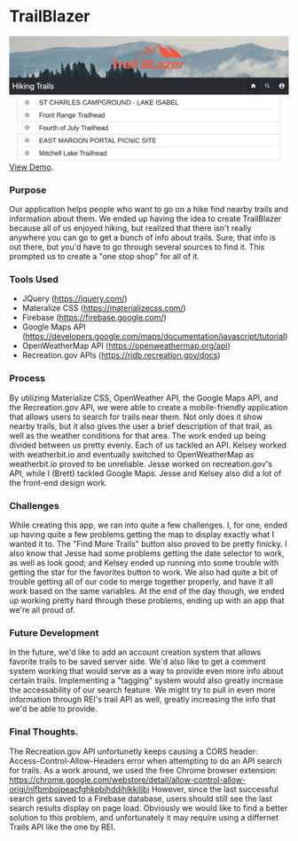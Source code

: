 # **TrailBlazer**

![project-1](assets/images/project-screenshot.png)
[View Demo](https://gamlilorien.github.io/project-1/).
### Purpose
Our application helps people who want to go on a hike find nearby trails and information about them.  We ended up having the idea to create TrailBlazer because all of us enjoyed hiking, but realized that there isn't really anywhere you can go to get a bunch of info about trails.  Sure, that info is out there, but you'd have to go through several sources to find it.  This prompted us to create a "one stop shop" for all of it. 

### Tools Used
   * JQuery                 (https://jquery.com/)
   * Materalize CSS         (https://materializecss.com/)
   * Firebase               (https://firebase.google.com/)
   * Google Maps API        (https://developers.google.com/maps/documentation/javascript/tutorial)
   * OpenWeatherMap API     (https://openweathermap.org/api)
   * Recreation.gov APIs    (https://ridb.recreation.gov/docs)

### Process
By utilizing Materialize CSS, OpenWeather API, the Google Maps API, and the Recreation.gov API, we were able to create a mobile-friendly application that allows users to search for trails near them. Not only does it show nearby trails, but it also gives the user a brief description of that trail, as well as the weather conditions for that area.  The work ended up being divided between us pretty evenly. Each of us tackled an API. Kelsey worked with weatherbit.io and eventually switched to OpenWeatherMap as weatherbit.io proved to be unreliable. Jesse worked on recreation.gov's API, while I (Brett) tackled Google Maps.  Jesse and Kelsey also did a lot of the front-end design work.

### Challenges
While creating this app, we ran into quite a few challenges. I, for one, ended up having quite a few problems getting the map to display exactly what I wanted it to. The "Find More Trails" button also proved to be pretty finicky.  I also know that Jesse had some problems getting the date selector to work, as well as look good; and Kelsey ended up running into some trouble with getting the star for the favorites button to work.  We also had quite a bit of trouble getting all of our code to merge together properly, and have it all work based on the same variables.  At the end of the day though, we ended up working pretty hard through these problems, ending up with an app that we're all proud of.

### Future Development
In the future, we'd like to add an account creation system that allows favorite trails to be saved server side. We'd also like to get a comment system working that would serve as a way to provide even more info about certain trails.  Implementing a "tagging" system would also greatly increase the accessability of our search feature.  We might try to pull in even more information through REI's trail API as well, greatly increasing the info that we'd be able to provide.

### Final Thoughts.
The Recreation.gov API unfortunetly keeps causing a CORS header: Access-Control-Allow-Headers error when attempting to do an API search for trails. As a work around, we used the free Chrome browser extension: https://chrome.google.com/webstore/detail/allow-control-allow-origi/nlfbmbojpeacfghkpbjhddihlkkiljbi
However, since the last successful search gets saved to a Firebase database, users should still see the last search results display on page load. Obviously we would like to find a better solution to this problem, and unfortunately it may require using a differnet Trails API like the one by REI.
